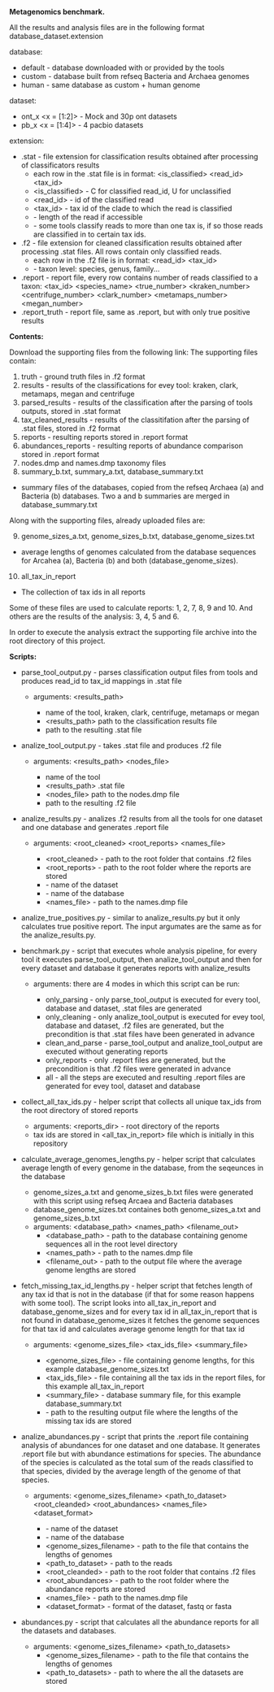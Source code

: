 
**Metagenomics benchmark.**


All the results and analysis files are in the following format database_dataset.extension

database:
 - default - database downloaded with or provided by the tools
 - custom - database built from refseq Bacteria and Archaea genomes
 - human - same database as custom + human genome

dataset:
 - ont_x <x = [1:2]> - Mock and 30p ont datasets
 - pb_x <x = [1:4]> - 4 pacbio datasets

extension:
 - .stat - file extension for classification results obtained after processing of classificators results
 	- each row in the .stat file is in format: <is_classified>	<read_id>	<tax_id>	<length>	<percentage>
 	- <is_classified> - C for classified read_id, U for unclassified
 	- <read_id> - id of the classified read
 	- <tax_id> - tax id of the clade to which the read is classified
 	- <length> - length of the read if accessible
 	- <percentage> - some tools classify reads to more than one tax is, if so those reads are classified in <percentage> to certain tax ids. 
 - .f2 - file extension for cleaned classification results obtained after processing .stat files. All rows contain only classified reads.
 	- each row in the .f2 file is in format: <read_id>	<tax_id>	<percentage>	<level>
 	- <level> - taxon level: species, genus, family...
 - .report - report file, every row contains number of reads classified to a taxon: <tax_id>	<species_name>	<true_number>	<kraken_number>	<centrifuge_number>	<clark_number>	<metamaps_number>	<megan_number>
 - .report_truth - report file, same as .report, but with only true positive results


**Contents:**

Download the supporting files from the following link: 
The supporting files contain:

1. truth - ground truth files in .f2 format
2. results - results of the classifications for evey tool: kraken, clark, metamaps, megan and centrifuge
3. parsed_results - results of the classification after the parsing of tools outputs, stored in .stat format
4. tax_cleaned_results - results of the classitifation after the parsing of .stat files, stored in .f2 format
5. reports - resulting reports stored in .report format
6. abundances_reports - resulting reports of abundance comparison stored in .report format
7. nodes.dmp and names.dmp taxonomy files
8. summary_b.txt, summary_a.txt, database_summary.txt
 - summary files of the databases, copied from the refseq Archaea (a) and Bacteria (b) databases. Two a and b summaries are merged in database_summary.txt


Along with the supporting files, already uploaded files are:

9. genome_sizes_a.txt, genome_sizes_b.txt, database_genome_sizes.txt
 - average lengths of genomes calculated from the database sequences for Arcahea (a), Bacteria (b) and both (database_genome_sizes).
10. all_tax_in_report
 - The collection of tax ids in all reports

Some of these files are used to calculate reports: 1, 2, 7, 8, 9 and 10. And others are the results of the analysis: 3, 4, 5 and 6. 

In order to execute the analysis extract the supporting file archive into the root directory of this project.

**Scripts:**
 
 - parse_tool_output.py - parses classification output files from tools and produces read_id to tax_id mappings in .stat file
 	- arguments: <tool> <results_path> <fileout>
 		- <tool> name of the tool, kraken, clark, centrifuge, metamaps or megan
 		- <results_path> path to the classification results file
 		- <fileout> path to the resulting .stat file

- analize_tool_output.py - takes .stat file and produces .f2 file
	- arguments: <tool> <results_path> <nodes_file> <fileout>
		- <tool> name of the tool
		- <results_path> .stat file
		- <nodes_file> path to the nodes.dmp file
		- <fileout> path to the resulting .f2 file

- analize_results.py - analizes .f2 results from all the tools for one dataset and one database and generates .report file
	- arguments: <root_cleaned> <root_reports> <dataset> <database> <names_file>
		- <root_cleaned> - path to the root folder that contains .f2 files
		- <root_reports> - path to the root folder where the reports are stored
		- <dataset> - name of the dataset
		- <database> - name of the database
		- <names_file> - path to the names.dmp file

- analize_true_positives.py - similar to analize_results.py but it only calculates true positive report. The input argumates are the same as for the analize_results.py.

- benchmark.py - script that executes whole analysis pipeline, for every tool it executes parse_tool_output, then analize_tool_output and then for every dataset and database it generates reports with analize_results
	- arguments: <mode> there are 4 modes in which this script can be run:
		- only_parsing - only parse_tool_output is executed for every tool, database and dataset, .stat files are generated
		- only_cleaning - only analize_tool_output is executed for evey tool, database and dataset, .f2 files are generated, but the precondition is that .stat files have been generated in advance
		- clean_and_parse - parse_tool_output and analize_tool_output are executed without generating reports
		- only_reports - only .report files are generated, but the precondition is that .f2 files were generated in advance
		- all - all the steps are executed and resulting .report files are generated for evey tool, dataset and database

- collect_all_tax_ids.py - helper script that collects all unique tax_ids from the root directory of stored reports
	- arguments: <reports_dir> - root directory of the reports 
	- tax ids are stored in <all_tax_in_report> file which is initially in this repository

- calculate_average_genomes_lengths.py - helper script that calculates average length of every genome in the database, from the seqeunces in the database
	- genome_sizes_a.txt and genome_sizes_b.txt files were generated with this script using refseq Arcaea and Bacteria databases
	- database_genome_sizes.txt containes both genome_sizes_a.txt and genome_sizes_b.txt
	- arguments: <database_path> <names_path> <filename_out>
		- <database_path> - path to the database containing genome sequences all in the root level directory
		- <names_path> - path to the names.dmp file
		- <filename_out> - path to the output file where the average genome lengths are stored

- fetch_missing_tax_id_lengths.py - helper script that fetches length of any tax id that is not in the database (if that for some reason happens with some tool). The script looks into all_tax_in_report and database_genome_sizes and for every tax id in all_tax_in_report that is not found in database_genome_sizes it fetches the genome sequences for that tax id and calculates average genome length for that tax id
	- arguments: <genome_sizes_file> <tax_ids_file> <summary_file> <outfile>
		- <genome_sizes_file> - file containing genome lengths, for this example database_genome_sizes.txt
		- <tax_ids_file> - file containing all the tax ids in the report files, for this example all_tax_in_report
		- <summary_file> - database summary file, for this example database_summary.txt
		- <outfile> - path to the resulting output file where the lengths of the missing tax ids are stored

- analize_abundances.py - script that prints the .report file containing analysis of abundances for one dataset and one database. It generates .report file but with abundance estimations for species. The abundance of the species is calculated as the total sum of the reads classified to that species, divided by the average length of the genome of that species.
	- arguments: <dataset> <database> <genome_sizes_filename> <path_to_dataset> <root_cleanded> <root_abundances> <names_file> <dataset_format>
		- <dataset> - name of the dataset
		- <database> - name of the database
		- <genome_sizes_filename> - path to the file that contains the lengths of genomes
		- <path_to_dataset> - path to the reads
		- <root_cleanded> - path to the root folder that contains .f2 files
		- <root_abundances> - path to the root folder where the abundance reports are stored
		- <names_file> - path to the names.dmp file
		- <dataset_format> - format of the dataset, fastq or fasta

- abundances.py - script that calculates all the abundance reports for all the datasets and databases.
	- arguments: <genome_sizes_filename> <path_to_datasets>
		- <genome_sizes_filename> - path to the file that contains the lengths of genomes
		- <path_to_datasets> - path to where the all the datasets are stored





